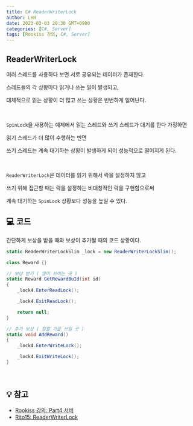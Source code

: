 ```yaml
---
title: C# ReaderWriterLock
author: LHH
date: 2023-03-03 20:30 GMT+0900
categories: [C#, Server]
tags: [Rookiss 강의, C#, Server]
---
```


## ReaderWriterLock
여러 스레드를 사용하다 보면 서로 공유되는 데이터가 존재한다. 

스레드들의 각 상황마다 읽거나 쓰는 일이 발생되고, 

대체적으로 읽는 상황이 더 많고 쓰는 상황은 빈번하게 일어난다.

<br>

`SpinLock`을 사용하는 예제에서 읽는 스레드와 쓰기 스레드가 대기를 한다 가정하면

읽기 스레드가 더 많이 수행하는 반면 

쓰기 스레드는 계속 대기하는 상황이 발생하게 되어 성능적으로 떨어지게 된다.

<br>

`ReaderWriterLock`은 데이터를 읽기 위해서 락을 설정하지 않고

쓰기 위해 접근할 때는 락을 설정하는 비대칭적인 락을 구현함으로써

계속 대기하는 `SpinLock` 상황보다 성능을 높일 수 있다.

## 💻 코드
간단하게 보상을 받을 때와 보상이 추가될 때의 코드 상황이다.
```cs
static ReaderWriterLockSlim _lock = new ReaderWriterLockSlim();

class Reward {}

// 보상 받기 ( 많이 쓰이는 곳 )
static Reward GetRewardBuId(int id)
{
    _lock4.EnterReadLock();

    _lock4.ExitReadLock();

    return null;
}

// 추가 보상 ( 정말 가끔 쓰일 곳 )
static void AddReward()
{
    _lock4.EnterWriteLock();

    _lock4.ExitWriteLock();
}
```

<br>

## 💡 참고
- [Rookiss 강의: Part4 서버](https://www.inflearn.com/course/%EC%9C%A0%EB%8B%88%ED%8B%B0-mmorpg-%EA%B0%9C%EB%B0%9C-part4)
- [Rito15: ReaderWriterLock](https://rito15.github.io/posts/06-cs-reader-writer-lock/)